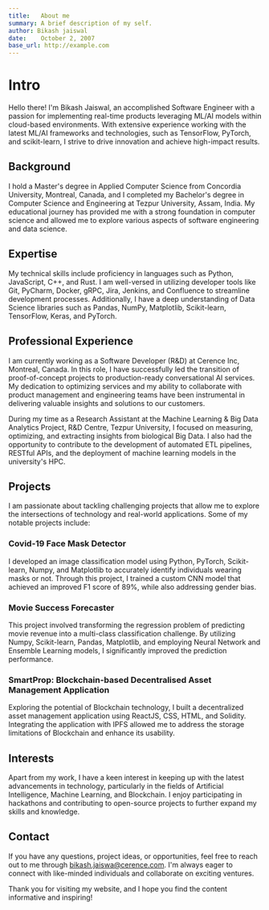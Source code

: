 ```yaml
---
title:   About me
summary: A brief description of my self.
author: Bikash jaiswal
date:    October 2, 2007
base_url: http://example.com
---
```


# Intro

Hello there! I'm Bikash Jaiswal, an accomplished Software Engineer with a passion for implementing real-time products leveraging ML/AI models within cloud-based environments. With extensive experience working with the latest ML/AI frameworks and technologies, such as TensorFlow, PyTorch, and scikit-learn, I strive to drive innovation and achieve high-impact results.

## Background
I hold a Master's degree in Applied Computer Science from Concordia University, Montreal, Canada, and I completed my Bachelor's degree in Computer Science and Engineering at Tezpur University, Assam, India. My educational journey has provided me with a strong foundation in computer science and allowed me to explore various aspects of software engineering and data science.

## Expertise
My technical skills include proficiency in languages such as Python, JavaScript, C++, and Rust. I am well-versed in utilizing developer tools like Git, PyCharm, Docker, gRPC, Jira, Jenkins, and Confluence to streamline development processes. Additionally, I have a deep understanding of Data Science libraries such as Pandas, NumPy, Matplotlib, Scikit-learn, TensorFlow, Keras, and PyTorch.

## Professional Experience
I am currently working as a Software Developer (R&D) at Cerence Inc, Montreal, Canada. In this role, I have successfully led the transition of proof-of-concept projects to production-ready conversational AI services. My dedication to optimizing services and my ability to collaborate with product management and engineering teams have been instrumental in delivering valuable insights and solutions to our customers.

During my time as a Research Assistant at the Machine Learning & Big Data Analytics Project, R&D Centre, Tezpur University, I focused on measuring, optimizing, and extracting insights from biological Big Data. I also had the opportunity to contribute to the development of automated ETL pipelines, RESTful APIs, and the deployment of machine learning models in the university's HPC.

## Projects

I am passionate about tackling challenging projects that allow me to explore the intersections of technology and real-world applications. Some of my notable projects include:

### Covid-19 Face Mask Detector

I developed an image classification model using Python, PyTorch, Scikit-learn, Numpy, and Matplotlib to accurately identify individuals wearing masks or not. Through this project, I trained a custom CNN model that achieved an improved F1 score of 89%, while also addressing gender bias.

### Movie Success Forecaster

This project involved transforming the regression problem of predicting movie revenue into a multi-class classification challenge. By utilizing Numpy, Scikit-learn, Pandas, Matplotlib, and employing Neural Network and Ensemble Learning models, I significantly improved the prediction performance.

### SmartProp: Blockchain-based Decentralised Asset Management Application

Exploring the potential of Blockchain technology, I built a decentralized asset management application using ReactJS, CSS, HTML, and Solidity. Integrating the application with IPFS allowed me to address the storage limitations of Blockchain and enhance its usability.

## Interests

Apart from my work, I have a keen interest in keeping up with the latest advancements in technology, particularly in the fields of Artificial Intelligence, Machine Learning, and Blockchain. I enjoy participating in hackathons and contributing to open-source projects to further expand my skills and knowledge.

## Contact

If you have any questions, project ideas, or opportunities, feel free to reach out to me through [bikash.jaiswa@cerence.com](mailto:bikash.jaiswa@cerence.com). I'm always eager to connect with like-minded individuals and collaborate on exciting ventures.

Thank you for visiting my website, and I hope you find the content informative and inspiring!
